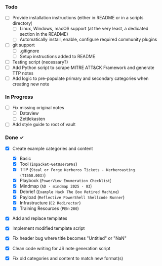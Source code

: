 ### Todo

- [ ] Provide installation instructions (either in README or in a scripts directory)
  - [ ] Linux, Windows, macOS support (at the very least, a dedicated section in the README)
  - [ ] Automatically install, enable, configure required community plugins
- [ ] git support
  - [ ] .gitignore
  - [ ] Setup instructions added to README
- [ ] Testing script (necessary?)
- [ ] Add Python script to scrape MITRE ATT&CK Framework and generate TTP notes
- [ ] Add logic to pre-populate primary and secondary categories when creating new note

### In Progress

- [ ] Fix missing original notes
  - [ ] Dataview
  - [ ] Zettlekasten
- [ ] Add style guide to root of vault

### Done ✓

- [x] Create example categories and content
  - [x] Basic
  - [x] Tool (`impacket-GetUserSPNs`)
  - [x] TTP (`Steal or Forge Kerberos Tickets - Kerberoasting (T1558.003)`)
  - [x] Playbook (`PowerView Enumeration Checklist`)
  - [x] Mindmap (`AD - mindmap 2025 - 03`)
  - [x] Debrief (`Example Hack The Box Retired Machine`)
  - [x] Payload (`Reflective PowerShell Shellcode Runner`)
  - [x] Infrastructure (`C2 Redirector`)
  - [x] Training Resources (`PEN-200`)
- [x] Add and replace templates
- [x] Implement modified template script
- [x] Fix header bug where title becomes "Untitled" or "NaN"
- [x] Clean code writing for JS note generation script
- [x] Fix old categories and content to match new format(s)

